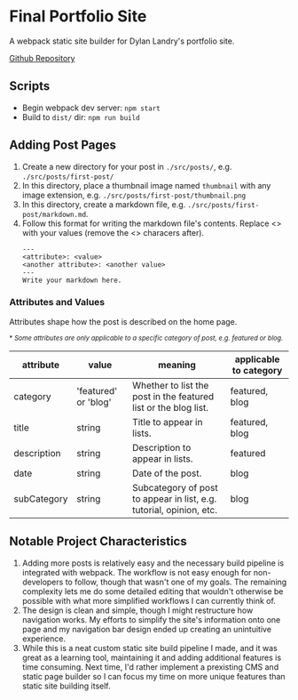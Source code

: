 # Final Portfolio Site
A webpack static site builder for Dylan Landry's portfolio site.

[Github Repository](https://github.com/dyllandry/final-portfolio-site)

## Scripts
- Begin webpack dev server: `npm start`
- Build to `dist/` dir: `npm run build`

## Adding Post Pages
1. Create a new directory for your post in `./src/posts/`, e.g. `./src/posts/first-post/`
1. In this directory, place a thumbnail image named `thumbnail` with any image extension, e.g. `./src/posts/first-post/thumbnail.png`
1. In this directory, create a markdown file, e.g. `./src/posts/first-post/markdown.md`. 
1. Follow this  format for writing the markdown file's contents. Replace <> with your values (remove the <> characers after).
    ```
    ---
    <attribute>: <value>
    <another attribute>: <another value>
    ---
    Write your markdown here.
    ```

### Attributes and Values
Attributes shape how the post is described on the home page.

<small>\* *Some attributes are only applicable to a specific category of post, e.g. featured or blog.*</small>

attribute | value | meaning | applicable to category
--- | --- | --- | ---
category | 'featured' or 'blog'| Whether to list the post in the featured list or the blog list. | featured, blog 
title | string | Title to appear in lists. | featured, blog
description | string | Description to appear in lists. | featured
date | string | Date of the post. | blog
subCategory | string | Subcategory of post to appear in list, e.g. tutorial, opinion, etc. | blog

## Notable Project Characteristics
1. Adding more posts is relatively easy and the necessary build pipeline is integrated with webpack. The workflow is not easy enough for non-developers to follow, though that wasn't one of my goals. The remaining complexity lets me do some detailed editing that wouldn't otherwise be possible with what more simplified workflows I can currently think of.
1. The design is clean and simple, though I might restructure how navigation works. My efforts to simplify the site's information onto one page and my navigation bar design ended up creating an unintuitive experience. 
1. While this is a neat custom static site build pipeline I made, and it was great as a learning tool, maintaining it and adding additional features is time consuming. Next time, I'd rather implement a prexisting CMS and static page builder so I can focus my time on more unique features than static site building itself.